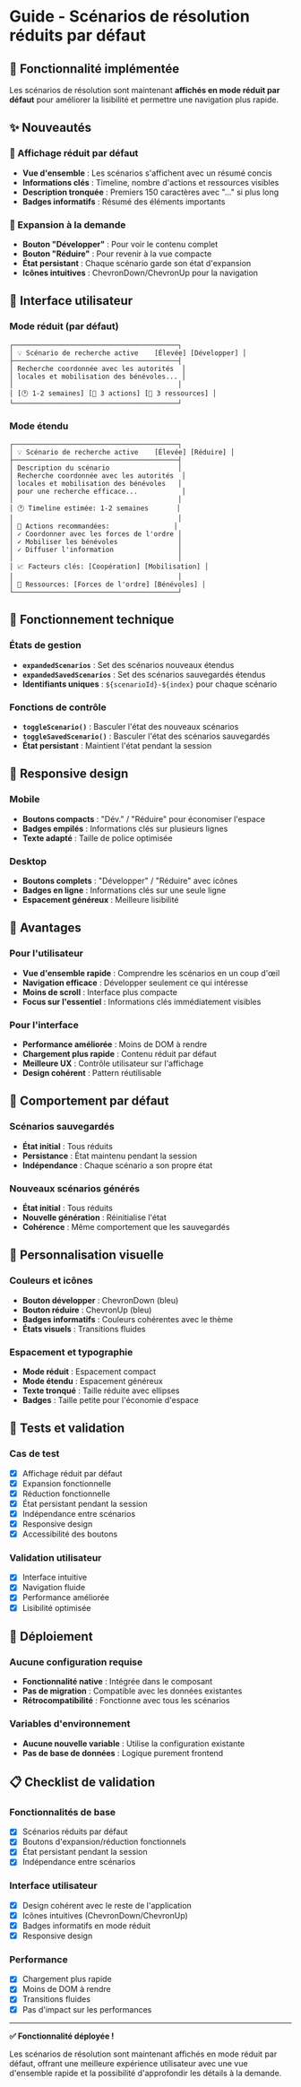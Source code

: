# Guide - Scénarios de résolution réduits par défaut

## 🎯 Fonctionnalité implémentée

Les scénarios de résolution sont maintenant **affichés en mode réduit par défaut** pour améliorer la lisibilité et permettre une navigation plus rapide.

## ✨ Nouveautés

### 🔽 Affichage réduit par défaut
- **Vue d'ensemble** : Les scénarios s'affichent avec un résumé concis
- **Informations clés** : Timeline, nombre d'actions et ressources visibles
- **Description tronquée** : Premiers 150 caractères avec "..." si plus long
- **Badges informatifs** : Résumé des éléments importants

### 🔼 Expansion à la demande
- **Bouton "Développer"** : Pour voir le contenu complet
- **Bouton "Réduire"** : Pour revenir à la vue compacte
- **État persistant** : Chaque scénario garde son état d'expansion
- **Icônes intuitives** : ChevronDown/ChevronUp pour la navigation

## 🎨 Interface utilisateur

### Mode réduit (par défaut)
```
┌─────────────────────────────────────────┐
│ 💡 Scénario de recherche active    [Élevée] [Développer] │
├─────────────────────────────────────────┤
│ Recherche coordonnée avec les autorités  │
│ locales et mobilisation des bénévoles... │
│                                         │
│ [🕐 1-2 semaines] [🎯 3 actions] [👥 3 ressources] │
└─────────────────────────────────────────┘
```

### Mode étendu
```
┌─────────────────────────────────────────┐
│ 💡 Scénario de recherche active    [Élevée] [Réduire] │
├─────────────────────────────────────────┤
│ Description du scénario                 │
│ Recherche coordonnée avec les autorités  │
│ locales et mobilisation des bénévoles   │
│ pour une recherche efficace...           │
│                                         │
│ 🕐 Timeline estimée: 1-2 semaines       │
│                                         │
│ 🎯 Actions recommandées:                │
│ ✓ Coordonner avec les forces de l'ordre │
│ ✓ Mobiliser les bénévoles               │
│ ✓ Diffuser l'information                │
│                                         │
│ 📈 Facteurs clés: [Coopération] [Mobilisation] │
│                                         │
│ 👥 Ressources: [Forces de l'ordre] [Bénévoles] │
└─────────────────────────────────────────┘
```

## 🔧 Fonctionnement technique

### États de gestion
- **`expandedScenarios`** : Set des scénarios nouveaux étendus
- **`expandedSavedScenarios`** : Set des scénarios sauvegardés étendus
- **Identifiants uniques** : `${scenarioId}-${index}` pour chaque scénario

### Fonctions de contrôle
- **`toggleScenario()`** : Basculer l'état des nouveaux scénarios
- **`toggleSavedScenario()`** : Basculer l'état des scénarios sauvegardés
- **État persistant** : Maintient l'état pendant la session

## 📱 Responsive design

### Mobile
- **Boutons compacts** : "Dév." / "Réduire" pour économiser l'espace
- **Badges empilés** : Informations clés sur plusieurs lignes
- **Texte adapté** : Taille de police optimisée

### Desktop
- **Boutons complets** : "Développer" / "Réduire" avec icônes
- **Badges en ligne** : Informations clés sur une seule ligne
- **Espacement généreux** : Meilleure lisibilité

## 🎯 Avantages

### Pour l'utilisateur
- **Vue d'ensemble rapide** : Comprendre les scénarios en un coup d'œil
- **Navigation efficace** : Développer seulement ce qui intéresse
- **Moins de scroll** : Interface plus compacte
- **Focus sur l'essentiel** : Informations clés immédiatement visibles

### Pour l'interface
- **Performance améliorée** : Moins de DOM à rendre
- **Chargement plus rapide** : Contenu réduit par défaut
- **Meilleure UX** : Contrôle utilisateur sur l'affichage
- **Design cohérent** : Pattern réutilisable

## 🔄 Comportement par défaut

### Scénarios sauvegardés
- **État initial** : Tous réduits
- **Persistance** : État maintenu pendant la session
- **Indépendance** : Chaque scénario a son propre état

### Nouveaux scénarios générés
- **État initial** : Tous réduits
- **Nouvelle génération** : Réinitialise l'état
- **Cohérence** : Même comportement que les sauvegardés

## 🎨 Personnalisation visuelle

### Couleurs et icônes
- **Bouton développer** : ChevronDown (bleu)
- **Bouton réduire** : ChevronUp (bleu)
- **Badges informatifs** : Couleurs cohérentes avec le thème
- **États visuels** : Transitions fluides

### Espacement et typographie
- **Mode réduit** : Espacement compact
- **Mode étendu** : Espacement généreux
- **Texte tronqué** : Taille réduite avec ellipses
- **Badges** : Taille petite pour l'économie d'espace

## 🧪 Tests et validation

### Cas de test
- [x] Affichage réduit par défaut
- [x] Expansion fonctionnelle
- [x] Réduction fonctionnelle
- [x] État persistant pendant la session
- [x] Indépendance entre scénarios
- [x] Responsive design
- [x] Accessibilité des boutons

### Validation utilisateur
- [x] Interface intuitive
- [x] Navigation fluide
- [x] Performance améliorée
- [x] Lisibilité optimisée

## 🚀 Déploiement

### Aucune configuration requise
- **Fonctionnalité native** : Intégrée dans le composant
- **Pas de migration** : Compatible avec les données existantes
- **Rétrocompatibilité** : Fonctionne avec tous les scénarios

### Variables d'environnement
- **Aucune nouvelle variable** : Utilise la configuration existante
- **Pas de base de données** : Logique purement frontend

## 📋 Checklist de validation

### Fonctionnalités de base
- [x] Scénarios réduits par défaut
- [x] Boutons d'expansion/réduction fonctionnels
- [x] État persistant pendant la session
- [x] Indépendance entre scénarios

### Interface utilisateur
- [x] Design cohérent avec le reste de l'application
- [x] Icônes intuitives (ChevronDown/ChevronUp)
- [x] Badges informatifs en mode réduit
- [x] Responsive design

### Performance
- [x] Chargement plus rapide
- [x] Moins de DOM à rendre
- [x] Transitions fluides
- [x] Pas d'impact sur les performances

---

**✅ Fonctionnalité déployée !**

Les scénarios de résolution sont maintenant affichés en mode réduit par défaut, offrant une meilleure expérience utilisateur avec une vue d'ensemble rapide et la possibilité d'approfondir les détails à la demande.
